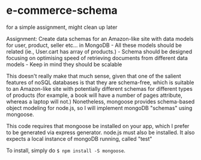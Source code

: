 # e-commerce-schema
for a simple assignment, might clean up later


Assignment: Create data schemas for an Amazon-like site with data models for user, product, seller etc... in MongoDB
    - All these models should be related (ie., User.cart has array of products.)
    - Schema should be designed focusing on optimising speed of retrieving documents from different data models
    - Keep in mind they should be scalable

This doesn't really make that much sense, given that one of the salient features of noSQL databases is that they are schema-free, which is suitable to an Amazon-like site with potentially different schemas for different types of products (for example, a book will have a number of pages attribute, whereas a laptop will not.) Nonetheless, mongoose provides schema-based object modeling for node.js, so I will implement mongoDB "schemas" using mongoose.

This code requires that mongoose be installed on your app, which I prefer to be generated via express generator. node.js must also be installed. It also expects a local instance of mongoDB running, called "test"

To install, simply do ```$ npm install -S mongoose```.
